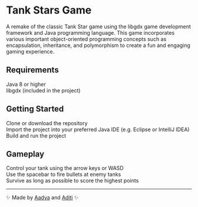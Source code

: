 # Tank Stars Game
A remake of the classic Tank Star game using the libgdx game development framework and Java programming language. This game incorporates various important object-oriented programming concepts such as encapsulation, inheritance, and polymorphism to create a fun and engaging gaming experience.

## Requirements
Java 8 or higher<br>
libgdx (included in the project)
## Getting Started
Clone or download the repository<br>
Import the project into your preferred Java IDE (e.g. Eclipse or IntelliJ IDEA)<br>
Build and run the project<br>
## Gameplay
Control your tank using the arrow keys or WASD<br>
Use the spacebar to fire bullets at enemy tanks<br>
Survive as long as possible to score the highest points<br>
***
✨ Made by [Aadya](https://github.com/theaadya) and [Aditi](https://github.com/aditiisaxena) ✨
